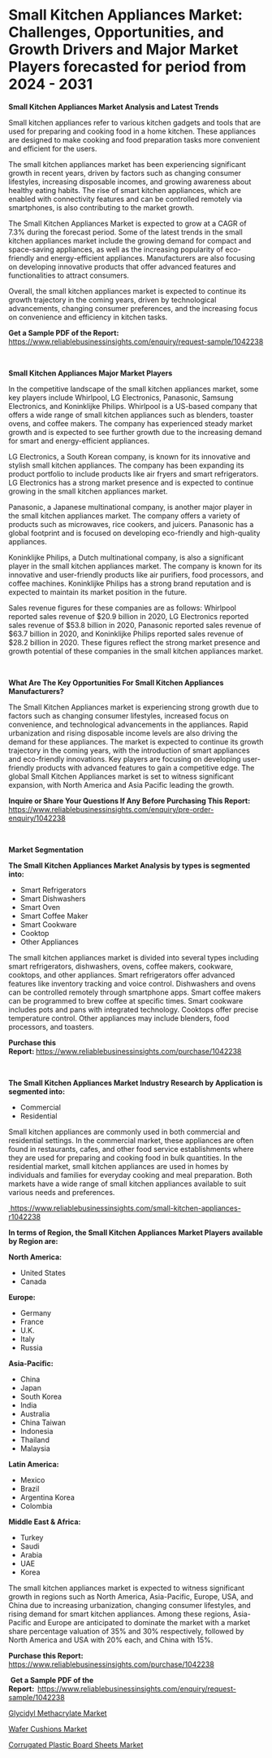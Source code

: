 <p><h1>Small Kitchen Appliances Market: Challenges, Opportunities, and Growth Drivers and Major Market Players forecasted for period from 2024 - 2031</h1></p><p><strong>Small Kitchen Appliances Market Analysis and Latest Trends</strong></p>
<p><p>Small kitchen appliances refer to various kitchen gadgets and tools that are used for preparing and cooking food in a home kitchen. These appliances are designed to make cooking and food preparation tasks more convenient and efficient for the users.</p><p>The small kitchen appliances market has been experiencing significant growth in recent years, driven by factors such as changing consumer lifestyles, increasing disposable incomes, and growing awareness about healthy eating habits. The rise of smart kitchen appliances, which are enabled with connectivity features and can be controlled remotely via smartphones, is also contributing to the market growth.</p><p>The Small Kitchen Appliances Market is expected to grow at a CAGR of 7.3% during the forecast period. Some of the latest trends in the small kitchen appliances market include the growing demand for compact and space-saving appliances, as well as the increasing popularity of eco-friendly and energy-efficient appliances. Manufacturers are also focusing on developing innovative products that offer advanced features and functionalities to attract consumers.</p><p>Overall, the small kitchen appliances market is expected to continue its growth trajectory in the coming years, driven by technological advancements, changing consumer preferences, and the increasing focus on convenience and efficiency in kitchen tasks.</p></p>
<p><strong>Get a Sample PDF of the Report:&nbsp;</strong> <a href="https://www.reliablebusinessinsights.com/enquiry/request-sample/1042238">https://www.reliablebusinessinsights.com/enquiry/request-sample/1042238</a></p>
<p>&nbsp;</p>
<p><strong>Small Kitchen Appliances Major Market Players</strong></p>
<p><p>In the competitive landscape of the small kitchen appliances market, some key players include Whirlpool, LG Electronics, Panasonic, Samsung Electronics, and Koninklijke Philips. Whirlpool is a US-based company that offers a wide range of small kitchen appliances such as blenders, toaster ovens, and coffee makers. The company has experienced steady market growth and is expected to see further growth due to the increasing demand for smart and energy-efficient appliances.</p><p>LG Electronics, a South Korean company, is known for its innovative and stylish small kitchen appliances. The company has been expanding its product portfolio to include products like air fryers and smart refrigerators. LG Electronics has a strong market presence and is expected to continue growing in the small kitchen appliances market.</p><p>Panasonic, a Japanese multinational company, is another major player in the small kitchen appliances market. The company offers a variety of products such as microwaves, rice cookers, and juicers. Panasonic has a global footprint and is focused on developing eco-friendly and high-quality appliances.</p><p>Koninklijke Philips, a Dutch multinational company, is also a significant player in the small kitchen appliances market. The company is known for its innovative and user-friendly products like air purifiers, food processors, and coffee machines. Koninklijke Philips has a strong brand reputation and is expected to maintain its market position in the future.</p><p>Sales revenue figures for these companies are as follows: Whirlpool reported sales revenue of $20.9 billion in 2020, LG Electronics reported sales revenue of $53.8 billion in 2020, Panasonic reported sales revenue of $63.7 billion in 2020, and Koninklijke Philips reported sales revenue of $28.2 billion in 2020. These figures reflect the strong market presence and growth potential of these companies in the small kitchen appliances market.</p></p>
<p>&nbsp;</p>
<p><strong>What Are The Key Opportunities For Small Kitchen Appliances Manufacturers?</strong></p>
<p><p>The Small Kitchen Appliances market is experiencing strong growth due to factors such as changing consumer lifestyles, increased focus on convenience, and technological advancements in the appliances. Rapid urbanization and rising disposable income levels are also driving the demand for these appliances. The market is expected to continue its growth trajectory in the coming years, with the introduction of smart appliances and eco-friendly innovations. Key players are focusing on developing user-friendly products with advanced features to gain a competitive edge. The global Small Kitchen Appliances market is set to witness significant expansion, with North America and Asia Pacific leading the growth.</p></p>
<p><strong>Inquire or Share Your Questions If Any Before Purchasing This Report:</strong> <a href="https://www.reliablebusinessinsights.com/enquiry/pre-order-enquiry/1042238">https://www.reliablebusinessinsights.com/enquiry/pre-order-enquiry/1042238</a></p>
<p>&nbsp;</p>
<p><strong>Market Segmentation</strong></p>
<p><strong>The Small Kitchen Appliances Market Analysis by types is segmented into:</strong></p>
<p><ul><li>Smart Refrigerators</li><li>Smart Dishwashers</li><li>Smart Oven</li><li>Smart Coffee Maker</li><li>Smart Cookware</li><li>Cooktop</li><li>Other Appliances</li></ul></p>
<p><p>The small kitchen appliances market is divided into several types including smart refrigerators, dishwashers, ovens, coffee makers, cookware, cooktops, and other appliances. Smart refrigerators offer advanced features like inventory tracking and voice control. Dishwashers and ovens can be controlled remotely through smartphone apps. Smart coffee makers can be programmed to brew coffee at specific times. Smart cookware includes pots and pans with integrated technology. Cooktops offer precise temperature control. Other appliances may include blenders, food processors, and toasters.</p></p>
<p><strong>Purchase this Report:&nbsp;</strong><a href="https://www.reliablebusinessinsights.com/purchase/1042238">https://www.reliablebusinessinsights.com/purchase/1042238</a></p>
<p>&nbsp;</p>
<p><strong>The Small Kitchen Appliances Market Industry Research by Application is segmented into:</strong></p>
<p><ul><li>Commercial</li><li>Residential</li></ul></p>
<p><p>Small kitchen appliances are commonly used in both commercial and residential settings. In the commercial market, these appliances are often found in restaurants, cafes, and other food service establishments where they are used for preparing and cooking food in bulk quantities. In the residential market, small kitchen appliances are used in homes by individuals and families for everyday cooking and meal preparation. Both markets have a wide range of small kitchen appliances available to suit various needs and preferences.</p></p>
<p><a href="https://www.reliablebusinessinsights.com/small-kitchen-appliances-r1042238">&nbsp;https://www.reliablebusinessinsights.com/small-kitchen-appliances-r1042238</a></p>
<p><strong>In terms of Region, the Small Kitchen Appliances Market Players available by Region are:</strong></p>
<p>
    <p> <strong> North America: </strong>
        <ul>
            <li>United States</li>
            <li>Canada</li>
        </ul>
        </p> 
    <p> <strong> Europe: </strong>
        <ul>
            <li>Germany</li>
            <li>France</li>
            <li>U.K.</li>
            <li>Italy</li>
            <li>Russia</li>
        </ul>
        </p> 
    <p> <strong> Asia-Pacific: </strong>
        <ul>
            <li>China</li>
            <li>Japan</li>
            <li>South Korea</li>
            <li>India</li>
            <li>Australia</li>
            <li>China Taiwan</li>
            <li>Indonesia</li>
            <li>Thailand</li>
            <li>Malaysia</li>
        </ul>
        </p> 
    <p> <strong> Latin America: </strong>
        <ul>
            <li>Mexico</li>
            <li>Brazil</li>
            <li>Argentina Korea</li>
            <li>Colombia</li>
        </ul>
        </p> 
    <p> <strong> Middle East & Africa: </strong>
        <ul>
            <li>Turkey</li>
            <li>Saudi</li>
            <li>Arabia</li>
            <li>UAE</li>
            <li>Korea</li>
        </ul>
    </p>
    </p>
<p><p>The small kitchen appliances market is expected to witness significant growth in regions such as North America, Asia-Pacific, Europe, USA, and China due to increasing urbanization, changing consumer lifestyles, and rising demand for smart kitchen appliances. Among these regions, Asia-Pacific and Europe are anticipated to dominate the market with a market share percentage valuation of 35% and 30% respectively, followed by North America and USA with 20% each, and China with 15%.</p></p>
<p><strong>Purchase this Report: </strong><a href="https://www.reliablebusinessinsights.com/purchase/1042238">https://www.reliablebusinessinsights.com/purchase/1042238</a></p>
<p>&nbsp;<strong>Get a Sample PDF of the Report:&nbsp;&nbsp;</strong><a href="https://www.reliablebusinessinsights.com/enquiry/request-sample/1042238">https://www.reliablebusinessinsights.com/enquiry/request-sample/1042238</a></p>
<p><strong></strong></p>
<p><p><a href="https://medium.com/@mayekuhic78/global-glycidyl-methacrylate-market-trends-insights-into-growth-opportunities-and-challenges-2ac7ee7d10fc">Glycidyl Methacrylate Market</a></p><p><a href="https://github.com/hskmn/Market-Research-Report-List-1/blob/main/wafer-cushions-market.md">Wafer Cushions Market</a></p><p><a href="https://medium.com/@kimwalker1923/exploring-corrugated-plastic-board-sheets-market-dynamics-global-trends-and-future-growth-359e5434aad2">Corrugated Plastic Board Sheets Market</a></p></p>